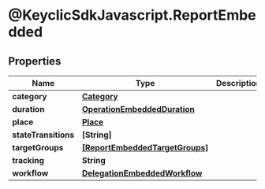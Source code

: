 # @KeyclicSdkJavascript.ReportEmbedded

## Properties
Name | Type | Description | Notes
------------ | ------------- | ------------- | -------------
**category** | [**Category**](Category.md) |  | [optional] 
**duration** | [**OperationEmbeddedDuration**](OperationEmbeddedDuration.md) |  | [optional] 
**place** | [**Place**](Place.md) |  | [optional] 
**stateTransitions** | **[String]** |  | [optional] 
**targetGroups** | [**[ReportEmbeddedTargetGroups]**](ReportEmbeddedTargetGroups.md) |  | [optional] 
**tracking** | **String** |  | [optional] 
**workflow** | [**DelegationEmbeddedWorkflow**](DelegationEmbeddedWorkflow.md) |  | [optional] 


